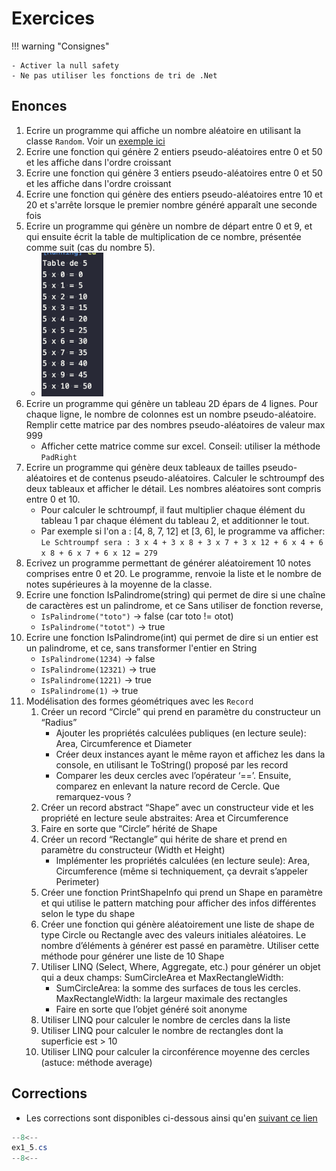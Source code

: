 # Exercices

!!! warning "Consignes"

    - Activer la null safety
    - Ne pas utiliser les fonctions de tri de .Net

## Enonces

1. Ecrire un programme qui affiche un nombre aléatoire en utilisant la classe `Random`. Voir un [exemple ici](https://learn.microsoft.com/en-us/dotnet/api/system.random?view=net-7.0#examples)
1. Ecrire une fonction qui génère 2 entiers pseudo-aléatoires entre 0 et 50 et les affiche dans l'ordre croissant
1. Ecrire une fonction qui génère 3 entiers pseudo-aléatoires entre 0 et 50 et les affiche dans l'ordre croissant
1. Ecrire une fonction qui génère des entiers pseudo-aléatoires entre 10 et 20 et s'arrête lorsque le premier nombre généré apparaît une seconde fois
1. Ecrire un programme qui génère un nombre de départ entre 0 et 9, et qui ensuite écrit la table de multiplication de ce nombre, présentée comme suit (cas du nombre 5).
    - ![table mult](img/table_mult.png)
1. Ecrire un programme qui génère un tableau 2D épars de 4 lignes. Pour chaque ligne, le nombre de colonnes est un nombre pseudo-aléatoire. Remplir cette matrice par des nombres pseudo-aléatoires de valeur max 999
    - Afficher cette matrice comme sur excel. Conseil: utiliser la méthode `PadRight`
1. Ecrire un programme qui génère deux tableaux de tailles pseudo-aléatoires et de contenus pseudo-aléatoires. Calculer le schtroumpf des deux tableaux et afficher le détail. Les nombres aléatoires sont compris entre 0 et 10.
    - Pour calculer le schtroumpf, il faut multiplier chaque élément du tableau 1 par chaque élément du tableau 2, et additionner le tout.
    - Par exemple si l'on a : [4, 8, 7, 12] et [3, 6], le programme va afficher: `Le Schtroumpf sera : 3 x 4 + 3 x 8 + 3 x 7 + 3 x 12 + 6 x 4 + 6 x 8 + 6 x 7 + 6 x 12 = 279`
1. Ecrivez un programme permettant de générer aléatoirement 10 notes comprises entre 0 et 20. Le programme, renvoie la liste et le nombre de notes supérieures à la moyenne de la classe.
1. Ecrire une fonction IsPalindrome(string) qui permet de dire si une chaîne de caractères est un palindrome, et ce Sans utiliser de fonction reverse,
    - `IsPalindrome("toto")` -> false (car toto != otot)
    - `IsPalindrome("totot")` -> true
1. Ecrire une fonction IsPalindrome(int) qui permet de dire si un entier est un palindrome, et ce, sans transformer l'entier en String
    - `IsPalindrome(1234)` -> false
    - `IsPalindrome(12321)` -> true
    - `IsPalindrome(1221)` -> true
    - `IsPalindrome(1)` -> true
1. Modélisation des formes géométriques avec les `Record`
    1. Créer un record “Circle” qui prend en paramètre du constructeur un “Radius”
        - Ajouter les propriétés calculées publiques (en lecture seule): Area, Circumference et Diameter
        - Créer deux instances ayant le même rayon et affichez les dans la console, en utilisant le ToString() proposé par les record
        - Comparer les deux cercles avec l’opérateur ‘==’. Ensuite, comparez en enlevant la nature record de Cercle. Que remarquez-vous ?
    1. Créer un record abstract “Shape” avec un constructeur vide et les propriété en lecture seule abstraites: Area et Circumference
    1. Faire en sorte que “Circle” hérité de Shape
    1. Créer un record “Rectangle” qui hérite de share et prend en paramètre du constructeur (Width et Height)
        - Implémenter les propriétés calculées (en lecture seule): Area, Circumference (même si techniquement, ça devrait s’appeler Perimeter)
    1. Créer une fonction PrintShapeInfo qui prend un Shape en paramètre et qui utilise le pattern matching pour afficher des infos différentes selon le type du shape
    1. Créer une fonction qui génère aléatoirement une liste de shape de type Circle ou Rectangle avec des valeurs initiales aléatoires. Le nombre d’éléments à générer est passé en paramètre. Utiliser cette méthode pour générer une liste de 10 Shape
    1. Utiliser LINQ (Select, Where, Aggregate, etc.) pour générer un objet qui a deux champs: SumCircleArea et MaxRectangleWidth:
        - SumCircleArea: la somme des surfaces de tous les cercles. MaxRectangleWidth: la largeur maximale des rectangles
        - Faire en sorte que l’objet généré soit anonyme
    1. Utiliser LINQ pour calculer le nombre de cercles dans la liste
    1. Utiliser LINQ pour calculer le nombre de rectangles dont la superficie est > 10
    1. Utiliser LINQ pour calculer la circonférence moyenne des cercles (astuce: méthode average)

## Corrections

- Les corrections sont disponibles ci-dessous ainsi qu'en [suivant ce lien](https://gist.github.com/yostane/9b9906b0c820460214400a2802b89276)

```cs title="exos de 1 à 5"
--8<--
ex1_5.cs
--8<--
```
